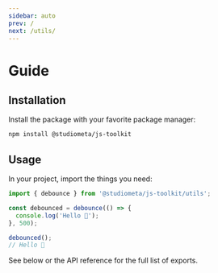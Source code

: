 ```yaml
---
sidebar: auto
prev: /
next: /utils/
---
```


# Guide

## Installation

Install the package with your favorite package manager:

```bash
npm install @studiometa/js-toolkit
```

## Usage

In your project, import the things you need:

```js
import { debounce } from '@studiometa/js-toolkit/utils';

const debounced = debounce(() => {
  console.log('Hello 👋');
}, 500);

debounced();
// Hello 👋
```

See below or the API reference for the full list of exports.
